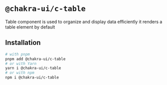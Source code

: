 # `@chakra-ui/c-table`

Table component is used to organize and display data efficiently it renders a table element by default

## Installation

```sh
# with pnpm
pnpm add @chakra-ui/c-table
# or with Yarn
yarn i @chakra-ui/c-table
# or with npm
npm i @chakra-ui/c-table
```